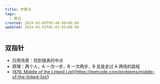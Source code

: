 ```yaml
---
title: 学算法
tags:
  - 算法
created: 2024-03-08T09:44:08+08:00
updated: 2024-04-03T01:03:01+08:00
---
```


## 双指针

- 应用场景：找到链表的中点
- 原理：两个人，A 一次一步，B 一次两步，B 总是走过 A 两倍的路程
- [[876. Middle of the Linked List](https://leetcode.com/problems/middle-of-the-linked-list/)](https://leetcode.com/problems/middle-of-the-linked-list/)
